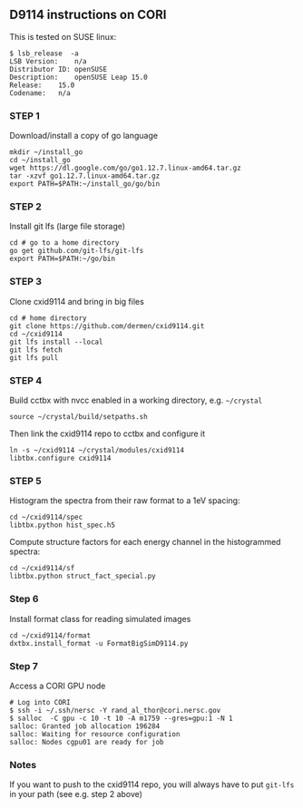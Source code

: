## D9114 instructions on CORI

This is tested on SUSE linux:

```
$ lsb_release  -a
LSB Version:	n/a
Distributor ID:	openSUSE
Description:	openSUSE Leap 15.0
Release:	15.0
Codename:	n/a
```

### STEP 1
Download/install a copy of go language


```
mkdir ~/install_go
cd ~/install_go
wget https://dl.google.com/go/go1.12.7.linux-amd64.tar.gz
tar -xzvf go1.12.7.linux-amd64.tar.gz
export PATH=$PATH:~/install_go/go/bin
```
### STEP 2
Install git lfs (large file storage)

```
cd # go to a home directory
go get github.com/git-lfs/git-lfs
export PATH=$PATH:~/go/bin
```

### STEP 3
Clone cxid9114 and bring in big files

```
cd # home directory
git clone https://github.com/dermen/cxid9114.git
cd ~/cxid9114
git lfs install --local
git lfs fetch
git lfs pull
```

### STEP 4
Build cctbx with nvcc enabled in a working directory, e.g. ```~/crystal``` 

```
source ~/crystal/build/setpaths.sh
```

Then link the cxid9114 repo to cctbx and configure it

```
ln -s ~/cxid9114 ~/crystal/modules/cxid9114
libtbx.configure cxid9114
```

### STEP 5
Histogram the spectra from their raw format to a 1eV spacing:

```
cd ~/cxid9114/spec
libtbx.python hist_spec.h5
```

Compute structure factors for each energy channel in the histogrammed spectra:

```
cd ~/cxid9114/sf
libtbx.python struct_fact_special.py
```

### Step 6
Install format class for reading simulated images

```
cd ~/cxid9114/format
dxtbx.install_format -u FormatBigSimD9114.py
```

### Step 7
Access a CORI GPU node

```
# Log into CORI
$ ssh -i ~/.ssh/nersc -Y rand_al_thor@cori.nersc.gov
$ salloc  -C gpu -c 10 -t 10 -A m1759 --gres=gpu:1 -N 1
salloc: Granted job allocation 196284
salloc: Waiting for resource configuration
salloc: Nodes cgpu01 are ready for job
```

### Notes
If you want to push to the cxid9114 repo, you will always have to put ```git-lfs``` in your path (see e.g. step 2 above)
